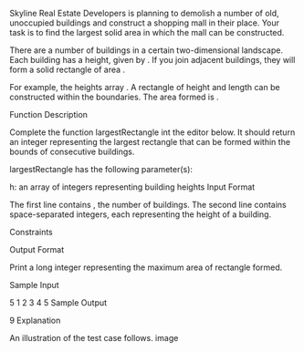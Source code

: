 Skyline Real Estate Developers is planning to demolish a number of old, unoccupied buildings and construct a shopping mall in their place. Your task is to find the largest solid area in which the mall can be constructed.

There are a number of buildings in a certain two-dimensional landscape. Each building has a height, given by . If you join  adjacent buildings, they will form a solid rectangle of area .

For example, the heights array . A rectangle of height  and length  can be constructed within the boundaries. The area formed is .

Function Description

Complete the function largestRectangle int the editor below. It should return an integer representing the largest rectangle that can be formed within the bounds of consecutive buildings.

largestRectangle has the following parameter(s):

h: an array of integers representing building heights
Input Format

The first line contains , the number of buildings.
The second line contains  space-separated integers, each representing the height of a building.

Constraints

Output Format

Print a long integer representing the maximum area of rectangle formed.

Sample Input

5
1 2 3 4 5
Sample Output

9
Explanation

An illustration of the test case follows.
image
